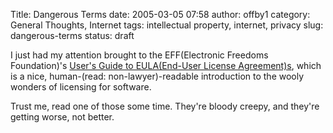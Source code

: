 Title: Dangerous Terms
date: 2005-03-05 07:58
author: offby1
category: General Thoughts, Internet
tags: intellectual property, internet, privacy
slug: dangerous-terms
status: draft

I just had my attention brought to the EFF(Electronic Freedoms Foundation)'s [User's Guide to EULA(End-User License Agreement)s](http://www.eff.org/wp/eula.php), which is a nice, human-(read: non-lawyer)-readable introduction to the wooly wonders of licensing for software.

Trust me, read one of those some time. They're bloody creepy, and they're getting worse, not better.
